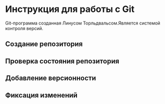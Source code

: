 # Инструкция для работы с Git

Git-программа созданная Линусом Торльдвальсом.Является системой контроля версий.

## Создание репозитория

## Проверка состояния репозитория

## Добавление версионности

## Фиксация изменений
